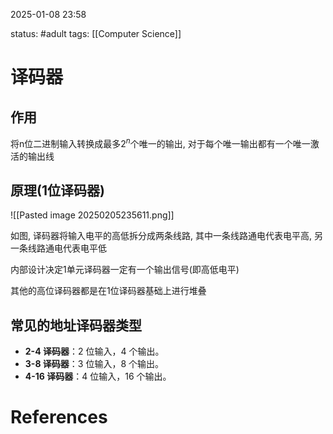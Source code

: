 2025-01-08    23:58

status: #adult 
tags: [[Computer Science]]


# 译码器

## 作用
将n位二进制输入转换成最多$2^n$个唯一的输出, 对于每个唯一输出都有一个唯一激活的输出线

## 原理(1位译码器)

![[Pasted image 20250205235611.png]]

如图, 译码器将输入电平的高低拆分成两条线路, 其中一条线路通电代表电平高, 另一条线路通电代表电平低

内部设计决定1单元译码器一定有一个输出信号(即高低电平)

其他的高位译码器都是在1位译码器基础上进行堆叠

## 常见的地址译码器类型

- **2-4 译码器**：2 位输入，4 个输出。
- **3-8 译码器**：3 位输入，8 个输出。
- **4-16 译码器**：4 位输入，16 个输出。


# References
